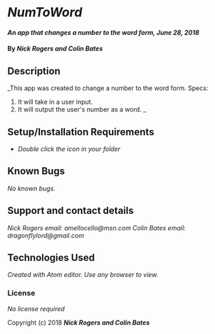 # _NumToWord_

#### _An app that changes a number to the word form, June 28, 2018_

#### By _**Nick Rogers and Colin Bates**_

## Description

_This app was created to change a number to the word form.
Specs:
1. It will take in a user input.
2. It will output the user's number as a word.
_

## Setup/Installation Requirements

* _Double click the icon in your folder_

## Known Bugs

_No known bugs._

## Support and contact details

_Nick Rogers email: amellocello@msn.com_
_Colin Bates email: dragonflylord@gmail.com_

## Technologies Used

_Created with Atom editor.  Use any browser to view._

### License

*No license required*

Copyright (c) 2018 **_Nick Rogers and Colin Bates_**
